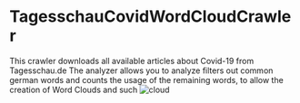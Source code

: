 # TagesschauCovidWordCloudCrawler

This crawler downloads all available articles about Covid-19 from Tagesschau.de
The analyzer allows you to analyze filters out common german words and counts the usage of the remaining words, to allow the creation of Word Clouds and such
![cloud](https://user-images.githubusercontent.com/38573433/118132395-f39b3680-b3ff-11eb-9e89-0ab48b9162ac.jpg)
